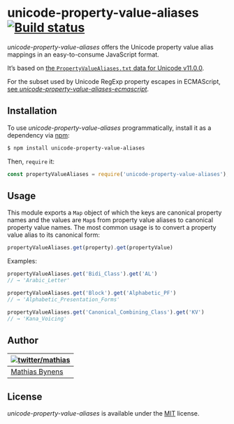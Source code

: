 # unicode-property-value-aliases [![Build status](https://travis-ci.org/mathiasbynens/unicode-property-value-aliases.svg?branch=master)](https://travis-ci.org/mathiasbynens/unicode-property-value-aliases)

_unicode-property-value-aliases_ offers the Unicode property value alias mappings in an easy-to-consume JavaScript format.

It’s based on [the `PropertyValueAliases.txt` data for Unicode v11.0.0](https://unicode.org/Public/11.0.0/ucd/PropertyValueAliases0d16.txt).

For the subset used by Unicode RegExp property escapes in ECMAScript, [see _unicode-property-value-aliases-ecmascript_](https://github.com/mathiasbynens/unicode-property-value-aliases-ecmascript).

## Installation

To use _unicode-property-value-aliases_ programmatically, install it as a dependency via [npm](https://www.npmjs.com/):

```bash
$ npm install unicode-property-value-aliases
```

Then, `require` it:

```js
const propertyValueAliases = require('unicode-property-value-aliases');
```

## Usage

This module exports a `Map` object of which the keys are canonical property names and the values are `Map`s from property value aliases to canonical property value names. The most common usage is to convert a property value alias to its canonical form:

```js
propertyValueAliases.get(property).get(propertyValue)
```

Examples:

```js
propertyValueAliases.get('Bidi_Class').get('AL')
// → 'Arabic_Letter'

propertyValueAliases.get('Block').get('Alphabetic_PF')
// → 'Alphabetic_Presentation_Forms'

propertyValueAliases.get('Canonical_Combining_Class').get('KV')
// → 'Kana_Voicing'
```

## Author

| [![twitter/mathias](https://gravatar.com/avatar/24e08a9ea84deb17ae121074d0f17125?s=70)](https://twitter.com/mathias "Follow @mathias on Twitter") |
|---|
| [Mathias Bynens](https://mathiasbynens.be/) |

## License

_unicode-property-value-aliases_ is available under the [MIT](https://mths.be/mit) license.
